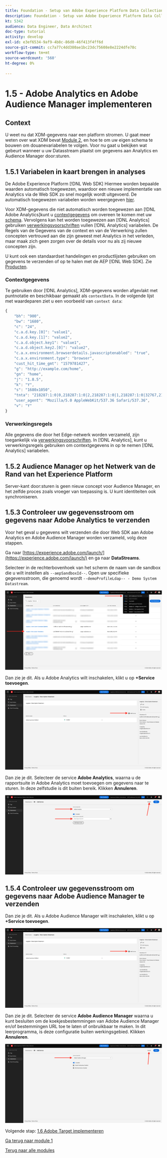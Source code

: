 ```yaml
---
title: Foundation - Setup van Adobe Experience Platform Data Collection en de Web SDK-extensie - Adobe Analytics en Adobe Audience Manager implementeren
description: Foundation - Setup van Adobe Experience Platform Data Collection en de Web SDK-extensie - Adobe Analytics en Adobe Audience Manager implementeren
kt: 5342
audience: Data Engineer, Data Architect
doc-type: tutorial
activity: develop
exl-id: e3ef6534-9af9-4b8c-86d0-46f413f4ff6d
source-git-commit: cc7a77c4dd380ae1bc23dc75608e8e2224dfe78c
workflow-type: tm+mt
source-wordcount: '560'
ht-degree: 0%

---
```


# 1.5 - Adobe Analytics en Adobe Audience Manager implementeren

## Context

U weet nu dat XDM-gegevens naar een platform stromen. U gaat meer weten over wat XDM bevat [Module 2](./../module2/data-ingestion.md), en hoe te om uw eigen schema te bouwen om douanevariabelen te volgen. Voor nu gaat u bekijken wat gebeurt wanneer u uw Datasstream plaatst om gegevens aan Analytics en Audience Manager door:sturen.

## 1.5.1 Variabelen in kaart brengen in analyses

De Adobe Experience Platform [!DNL Web SDK] Hiermee worden bepaalde waarden automatisch toegewezen, waardoor een nieuwe implementatie van Analytics via de Web SDK zo snel mogelijk wordt uitgevoerd. De automatisch toegewezen variabelen worden weergegeven [hier](https://experienceleague.adobe.com/docs/experience-platform/edge/data-collection/adobe-analytics/automatically-mapped-vars.html#data-collection).

Voor XDM-gegevens die niet automatisch worden toegewezen aan [!DNL Adobe Analytics]kunt u [contextgegevens](https://experienceleague.adobe.com/docs/analytics/implementation/vars/page-vars/contextdata.html) om overeen te komen met uw [schema](https://experienceleague.adobe.com/docs/experience-platform/xdm/schema/composition.html). Vervolgens kan het worden toegewezen aan [!DNL Analytics] gebruiken [verwerkingsvoorschriften](https://experienceleague.adobe.com/docs/analytics/admin/admin-tools/processing-rules/processing-rules-configuration/t-processing-rules.html) vullen [!DNL Analytics] variabelen. De Regels van de Gegevens van de context en van de Verwerking zullen concepten vertrouwd aan die zijn geweest met Analytics in het verleden, maar maak zich geen zorgen over de details voor nu als zij nieuwe concepten zijn.

U kunt ook een standaardset handelingen en productlijsten gebruiken om gegevens te verzenden of op te halen met de AEP [!DNL Web SDK]. Zie [Producten](https://experienceleague.adobe.com/docs/experience-platform/edge/data-collection/collect-commerce-data.html?lang=en#data-collection).

### Contextgegevens

Te gebruiken door [!DNL Analytics], XDM-gegevens worden afgevlakt met puntnotatie en beschikbaar gemaakt als `contextData`. In de volgende lijst met waardeparen ziet u een voorbeeld van `context data`:

```javascript
{
    "bh": "900",
    "bw": "1680",
    "c": "24",
    "c.a.d.key.[0]": "value1",
    "c.a.d.key.[1]": "value2",
    "c.a.d.object.key1": "value1",
    "c.a.d.object.key2.[0]": "value2",
    "c.a.x.environment.browserdetails.javascriptenabled": "true",
    "c.a.x.environment.type": "browser",
    "cust_hit_time_gmt": "1579781427",
    "g": "http://example.com/home",
    "gn": "home",
    "j": "1.8.5",
    "k": "Y",
    "s": "1680x1050",
    "tnta": "218287:1:0|0,218287:1:0|2,218287:1:0|1,218287:1:0|32767,218287:1:01,218287:1:0|0,218287:1:0|1,218287:1:0|0,218287:1:0|1",
    "user_agent": "Mozilla/5.0 AppleWebKit/537.36 Safari/537.36",
    "v": "Y"
}
```

### Verwerkingsregels

Alle gegevens die door het Edge-netwerk worden verzameld, zijn toegankelijk via [verwerkingsvoorschriften](https://experienceleague.adobe.com/docs/analytics/admin/admin-tools/processing-rules/processing-rules-configuration/t-processing-rules.html). In [!DNL Analytics], kunt u verwerkingsregels gebruiken om contextgegevens in op te nemen [!DNL Analytics] variabelen.

## 1.5.2 Audience Manager op het Netwerk van de Rand van het Experience Platform

Server-kant door:sturen is geen nieuw concept voor Audience Manager, en het zelfde proces zoals vroeger van toepassing is. U kunt identiteiten ook synchroniseren.

## 1.5.3 Controleer uw gegevensstroom om gegevens naar Adobe Analytics te verzenden

Voor het geval u gegevens wilt verzenden die door Web SDK aan Adobe Analytics en Adobe Audience Manager worden verzameld, volg deze stappen.

Ga naar [https://experience.adobe.com/launch/](https://experience.adobe.com/launch/) en ga naar **DataStreams**.

Selecteer in de rechterbovenhoek van het scherm de naam van de sandbox die u wilt instellen als `--aepSandboxId--`. Open uw specifieke gegevensstroom, die genoemd wordt `--demoProfileLdap-- - Demo System Datastream`.

![Klik op het pictogram Edge Configuration in de linkernavigatie](./images/edgeconfig1b.png)

Dan zie je dit. Als u Adobe Analytics wilt inschakelen, klikt u op **+Service toevoegen**.

![AEP-foutopsporing](./images/aa2.png)

Dan zie je dit. Selecteer de service **Adobe Analytics**, waarna u de rapportsuite in Adobe Analytics moet toevoegen om gegevens naar te sturen. In deze zelfstudie is dit buiten bereik. Klikken **Annuleren**.

![AEP-foutopsporing](./images/aa3.png)

## 1.5.4 Controleer uw gegevensstroom om gegevens naar Adobe Audience Manager te verzenden

Dan zie je dit. Als u Adobe Audience Manager wilt inschakelen, klikt u op **+Service toevoegen**.

![AEP-foutopsporing](./images/aa2.png)

Dan zie je dit. Selecteer de service **Adobe Audience Manager** waarna u kunt besluiten om de koekjesbestemmingen van Adobe Audience Manager en/of bestemmingen URL toe te laten of onbruikbaar te maken. In dit leerprogramma, is deze configuratie buiten werkingsgebied. Klikken **Annuleren**.

![AEP-foutopsporing](./images/aam1.png)

Volgende stap: [1.6 Adobe Target implementeren](./ex6.md)

[Ga terug naar module 1](./data-ingestion-launch-web-sdk.md)

[Terug naar alle modules](./../../overview.md)
